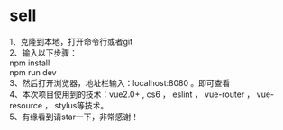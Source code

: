 # sell
1、克隆到本地，打开命令行或者git <br />
2、输入以下步骤： <br />
  npm install   <br />
  npm run dev   <br />
3、然后打开浏览器，地址栏输入：localhost:8080 。即可查看 <br />
4、本次项目使用到的技术：vue2.0+ , cs6 ， eslint ， vue-router ， vue-resource ， stylus等技术。<br />
5、有缘看到请star一下，非常感谢！
